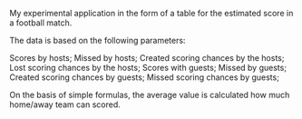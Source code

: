 My experimental application in the form of a table for the estimated score in a football match.

The data is based on the following parameters:

Scores by hosts;
Missed by hosts;
Created scoring chances by the hosts;
Lost scoring chances by the hosts;
Scores with guests;
Missed by guests;
Created scoring chances by guests;
Missed scoring chances by guests;

On the basis of simple formulas, the average value is calculated how much home/away team can scored.
